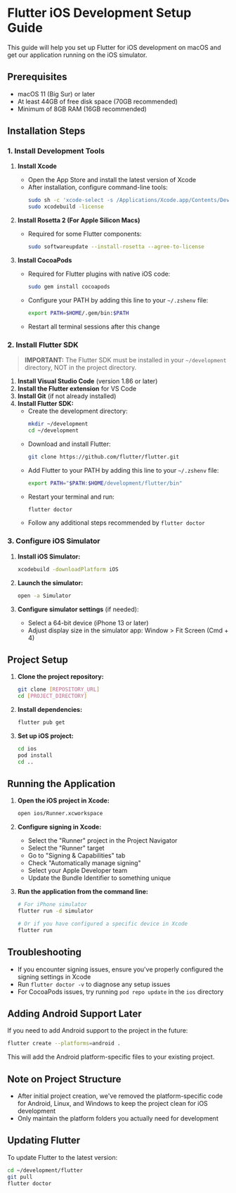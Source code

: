 # Flutter iOS Development Setup Guide

This guide will help you set up Flutter for iOS development on macOS and get our application running on the iOS simulator.

## Prerequisites

- macOS 11 (Big Sur) or later
- At least 44GB of free disk space (70GB recommended)
- Minimum of 8GB RAM (16GB recommended)

## Installation Steps

### 1. Install Development Tools

1. **Install Xcode**
   - Open the App Store and install the latest version of Xcode
   - After installation, configure command-line tools:
     ```bash
     sudo sh -c 'xcode-select -s /Applications/Xcode.app/Contents/Developer && xcodebuild -runFirstLaunch'
     sudo xcodebuild -license
     ```

2. **Install Rosetta 2 (For Apple Silicon Macs)**
   - Required for some Flutter components:
     ```bash
     sudo softwareupdate --install-rosetta --agree-to-license
     ```

3. **Install CocoaPods**
   - Required for Flutter plugins with native iOS code:
     ```bash
     sudo gem install cocoapods
     ```
   - Configure your PATH by adding this line to your `~/.zshenv` file:
     ```bash
     export PATH=$HOME/.gem/bin:$PATH
     ```
   - Restart all terminal sessions after this change

### 2. Install Flutter SDK

> **IMPORTANT:** The Flutter SDK must be installed in your `~/development` directory, NOT in the project directory.

1. **Install Visual Studio Code** (version 1.86 or later)
2. **Install the Flutter extension** for VS Code
3. **Install Git** (if not already installed)
4. **Install Flutter SDK:**
   - Create the development directory:
     ```bash
     mkdir ~/development
     cd ~/development
     ```
   - Download and install Flutter:
     ```bash
     git clone https://github.com/flutter/flutter.git
     ```
   - Add Flutter to your PATH by adding this line to your `~/.zshenv` file:
     ```bash
     export PATH="$PATH:$HOME/development/flutter/bin"
     ```
   - Restart your terminal and run:
     ```bash
     flutter doctor
     ```
   - Follow any additional steps recommended by `flutter doctor`

### 3. Configure iOS Simulator

1. **Install iOS Simulator:**
   ```bash
   xcodebuild -downloadPlatform iOS
   ```

2. **Launch the simulator:**
   ```bash
   open -a Simulator
   ```

3. **Configure simulator settings** (if needed):
   - Select a 64-bit device (iPhone 13 or later)
   - Adjust display size in the simulator app: Window > Fit Screen (Cmd + 4)

## Project Setup

1. **Clone the project repository:**
   ```bash
   git clone [REPOSITORY_URL]
   cd [PROJECT_DIRECTORY]
   ```

2. **Install dependencies:**
   ```bash
   flutter pub get
   ```

3. **Set up iOS project:**
   ```bash
   cd ios
   pod install
   cd ..
   ```

## Running the Application

1. **Open the iOS project in Xcode:**
   ```bash
   open ios/Runner.xcworkspace
   ```

2. **Configure signing in Xcode:**
   - Select the "Runner" project in the Project Navigator
   - Select the "Runner" target
   - Go to "Signing & Capabilities" tab
   - Check "Automatically manage signing"
   - Select your Apple Developer team
   - Update the Bundle Identifier to something unique

3. **Run the application from the command line:**
   ```bash
   # For iPhone simulator
   flutter run -d simulator
   
   # Or if you have configured a specific device in Xcode
   flutter run
   ```

## Troubleshooting

- If you encounter signing issues, ensure you've properly configured the signing settings in Xcode
- Run `flutter doctor -v` to diagnose any setup issues
- For CocoaPods issues, try running `pod repo update` in the `ios` directory

## Adding Android Support Later

If you need to add Android support to the project in the future:

```bash
flutter create --platforms=android .
```

This will add the Android platform-specific files to your existing project.

## Note on Project Structure

- After initial project creation, we've removed the platform-specific code for Android, Linux, and Windows to keep the project clean for iOS development
- Only maintain the platform folders you actually need for development

## Updating Flutter

To update Flutter to the latest version:

```bash
cd ~/development/flutter
git pull
flutter doctor
```